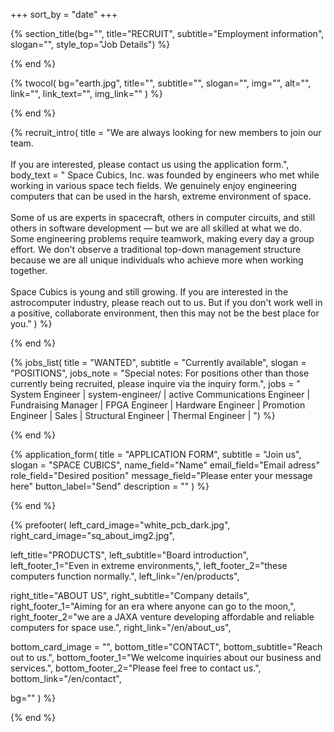 +++
sort_by = "date"
+++

{% section_title(bg="", title="RECRUIT", subtitle="Employment information", slogan="", style_top="Job Details") %}
<!--display element -->
{% end %}

{% twocol(
  bg="earth.jpg",
  title="",
  subtitle="",
  slogan="",
  img="",
  alt="",
  link="",
  link_text="",
  img_link=""
) %}
<!-- no text -->
{% end %}

{% recruit_intro(
  title = "We are always looking for new members to join our team. <br><br> If you are interested, please contact us using the application form.",
  body_text = "
 Space Cubics, Inc. was founded by engineers who met while working in various space tech fields. We genuinely enjoy engineering computers that can be used in the harsh, extreme environment of space.
<br><br>
 Some of us are experts in spacecraft, others in computer circuits, and still others in software development — but we are all skilled at what we do. Some engineering problems require teamwork, making every day a group effort. We don't observe a traditional top-down management structure because we are all unique individuals who achieve more when working together.
 <br><br>
Space Cubics is young and still growing. If you are interested in the astrocomputer industry, please reach out to us. But if you don't work well in a positive, collaborate environment, then this may not be the best place for you."
) %}
<!-- no text -->
{% end %}

{% jobs_list(
  title = "WANTED",
  subtitle = "Currently available",
  slogan = "POSITIONS",
  jobs_note = "Special notes: For positions other than those currently being recruited, please inquire via the inquiry form.",
  jobs = "
System Engineer | system-engineer/ | active
Communications Engineer |
Fundraising Manager |
FPGA Engineer |
Hardware Engineer |
Promotion Engineer |
Sales |
Structural Engineer |
Thermal Engineer |
") %}
<!-- no text -->
{% end %}



{% application_form(
  title = "APPLICATION FORM",
  subtitle = "Join us",
  slogan = "SPACE CUBICS",
  name_field="Name"
  email_field="Email adress"
  role_field="Desired position"
  message_field="Please enter your message here"
  button_label="Send"
  description = ""
) %}
<!-- no text -->
{% end %}

{% prefooter(
  left_card_image="white_pcb_dark.jpg", 
  right_card_image="sq_about_img2.jpg",

  left_title="PRODUCTS",
  left_subtitle="Board introduction",
  left_footer_1="Even in extreme environments,",
  left_footer_2="these computers function normally.",
  left_link="/en/products",

  right_title="ABOUT US",
  right_subtitle="Company details",
  right_footer_1="Aiming for an era where anyone can go to the moon,",
  right_footer_2="we are a JAXA venture developing affordable and reliable computers for space use.",
  right_link="/en/about_us",

  bottom_card_image = "<!--display element -->",
  bottom_title="CONTACT",
  bottom_subtitle="Reach out to us.",
  bottom_footer_1="We welcome inquiries about our business and services.",
  bottom_footer_2="Please feel free to contact us.",
  bottom_link="/en/contact",

  bg=""
) %}
<!--display element -->
{% end %}
